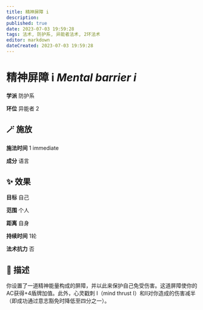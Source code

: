 ```yaml
---
title: 精神屏障 i
description: 
published: true
date: 2023-07-03 19:59:28
tags: 法术, 防护系, 异能者法术, 2环法术
editor: markdown
dateCreated: 2023-07-03 19:59:28
---
```


# **精神屏障 i** *Mental barrier i*

**学派** 防护系 

**环位** 异能者 2

## 🪄 施放

**施法时间** 1 immediate

**成分** 语言

## ✨ 效果 

**目标** 自己 

**范围** 个人

**距离** 自身  

**持续时间** 1轮 

**法术抗力** 否

## 📖 描述

你设置了一道精神能量构成的屏障，并以此来保护自己免受伤害。这道屏障使你的AC获得+4盾牌加值。此外，心灵戳刺 I（mind thrust I）和II对你造成的伤害减半（即成功通过意志豁免时降低至四分之一）。
    